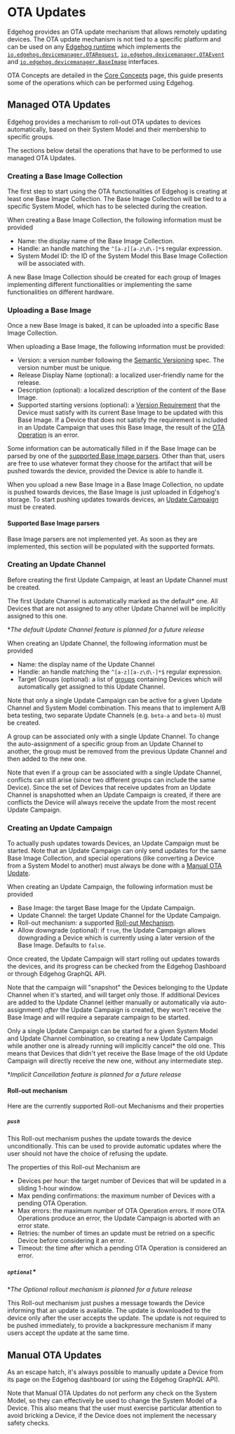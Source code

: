<!---
  Copyright 2022-2023 SECO Mind Srl

  SPDX-License-Identifier: Apache-2.0
-->

# OTA Updates

Edgehog provides an OTA update mechanism that allows remotely updating devices. The OTA update
mechanism is not tied to a specific platform and can be used on any [Edgehog
runtime](device_sdks_runtime.html) which implements the
[`io.edgehog.devicemanager.OTARequest`](astarte_interfaces.html#io-edgehog-devicemanager-otarequest-v1-0),
[`io.edgehog.devicemanager.OTAEvent`](astarte_interfaces.html#io-edgehog-devicemanager-otaevent-v0-1)
and
[`io.edgehog.devicemanager.BaseImage`](astarte_interfaces.html#io-edgehog-devicemanager-baseimage-v0-1)
interfaces.

OTA Concepts are detailed in the [Core Concepts](core_concepts.html#ota-concepts) page, this guide
presents some of the operations which can be performed using Edgehog.

## Managed OTA Updates

Edgehog provides a mechanism to roll-out OTA updates to devices automatically, based on their System
Model and their membership to specific groups.

The sections below detail the operations that have to be performed to use managed OTA Updates.

### Creating a Base Image Collection

The first step to start using the OTA functionalities of Edgehog is creating at least one Base Image
Collection. The Base Image Collection will be tied to a specific System Model, which has to be
selected during the creation.

When creating a Base Image Collection, the following information must be provided

- Name: the display name of the Base Image Collection.
- Handle: an handle matching the `^[a-z][a-z\d\-]*$` regular expression.
- System Model ID: the ID of the System Model this Base Image Collection will be associated with.

A new Base Image Collection should be created for each group of Images implementing different
functionalities or implementing the same functionalities on different hardware.

### Uploading a Base Image

Once a new Base Image is baked, it can be uploaded into a specific Base Image Collection.

When uploading a Base Image, the following information must be provided:

- Version: a version number following the [Semantic Versioning](https://semver.org) spec. The
  version number must be unique.
- Release Display Name (optional): a localized user-friendly name for the release.
- Description (optional): a localized description of the content of the Base Image.
- Supported starting versions (optional): a [Version Requirement](core_concepts.html#version-requirement)
  that the Device must satisfy with its current Base Image to be updated with this Base Image.
  If a Device that does not satisfy the requirement is included in an Update Campaign
  that uses this Base Image, the result of the [OTA Operation](core_concepts.html#ota-operation) is an error.

Some information can be automatically filled in if the Base Image can be parsed by one of the
[supported Base Image parsers](#supported-base-image-parsers). Other than that, users are free to
use whatever format they choose for the artifact that will be pushed towards the device, provided
the Device is able to handle it.

When you upload a new Base Image in a Base Image Collection, no update is pushed towards devices,
the Base Image is just uploaded in Edgehog's storage. To start pushing updates towards devices, an
[Update Campaign](#creating-an-update-campaign) must be created.

#### Supported Base Image parsers

Base Image parsers are not implemented yet. As soon as they are implemented, this section will be
populated with the supported formats.

### Creating an Update Channel

Before creating the first Update Campaign, at least an Update Channel must be created.

The first Update Channel is automatically marked as the default* one. All Devices that are not
assigned to any other Update Channel will be implicitly assigned to this one.

*_The default Update Channel feature is planned for a future release_

When creating an Update Channel, the following information must be provided

- Name: the display name of the Update Channel
- Handle: an handle matching the `^[a-z][a-z\d\-]*$` regular expression.
- Target Groups (optional): a list of [groups](groups.html) containing Devices which will
  automatically get assigned to this Update Channel.

Note that only a single Update Campaign can be active for a given Update Channel and System Model
combination. This means that to implement A/B beta testing, two separate Update Channels (e.g.
`beta-a` and `beta-b`) must be created.

A group can be associated only with a single Update Channel. To change the auto-assignment of a
specific group from an Update Channel to another, the group must be removed from the previous Update
Channel and then added to the new one.

Note that even if a group can be associated with a single Update Channel, conflicts can still arise
(since two different groups can include the same Device). Since the set of Devices that receive
updates from an Update Channel is snapshotted when an Update Campaign is created, if there are
conflicts the Device will always receive the update from the most recent Update Campaign.

### Creating an Update Campaign

To actually push updates towards Devices, an Update Campaign must be started. Note that an Update
Campaign can only send updates for the same Base Image Collection, and special operations (like
converting a Device from a System Model to another) must always be done with a [Manual OTA
Update](#manual-ota-updates).

When creating an Update Campaign, the following information must be provided

- Base Image: the target Base Image for the Update Campaign.
- Update Channel: the target Update Channel for the Update Campaign.
- Roll-out mechanism: a supported [Roll-out Mechanism](#roll-out-mechanism).
- Allow downgrade (optional): if `true`, the Update Campaign allows downgrading a Device which is
  currently using a later version of the Base Image. Defaults to `false`.
 
Once created, the Update Campaign will start rolling out updates towards the devices, and its
progress can be checked from the Edgehog Dashboard or through Edgehog GraphQL API.

Note that the campaign will "snapshot" the Devices belonging to the Update Channel when it's
started, and will target only those. If additional Devices are added to the Update Channel (either
manually or automatically via auto-assignment) _after_ the Update Campaign is created, they won't
receive the Base Image and will require a separate campaign to be started.
  
Only a single Update Campaign can be started for a given System Model and Update Channel
combination, so creating a new Update Campaign while another one is already running will implicitly
cancel* the old one. This means that Devices that didn't yet receive the Base Image of the old Update
Campaign will directly receive the new one, without any intermediate step.

*_Implicit Cancellation feature is planned for a future release_

#### Roll-out mechanism

Here are the currently supported Roll-out Mechanisms and their properties

##### `push`

This Roll-out mechanism pushes the update towards the device unconditionally. This can be used to
provide automatic updates where the user should not have the choice of refusing the update.

The properties of this Roll-out Mechanism are

- Devices per hour: the target number of Devices that will be updated in a sliding 1-hour window.
- Max pending confirmations: the maximum number of Devices with a pending OTA Operation.
- Max errors: the maximum number of OTA Operation errors. If more OTA Operations produce an error,
  the Update Campaign is aborted with an error state.
- Retries: the number of times an update must be retried on a specific Device before considering it
  an error.
- Timeout: the time after which a pending OTA Operation is considered an error.

##### `optional`*

*_The Optional rollout mechanism is planned for a future release_

This Roll-out mechanism just pushes a message towards the Device informing that an update is
available. The update is downloaded to the device only after the user accepts the update. The update
is not required to be pushed immediately, to provide a backpressure mechanism if many users accept
the update at the same time.

## Manual OTA Updates

As an escape hatch, it's always possible to manually update a Device from its page on the Edgehog
dashboard (or using the Edgehog GraphQL API).

Note that Manual OTA Updates do not perform any check on the System Model, so they can effectively
be used to change the System Model of a Device. This also means that the user must exercise
particular attention to avoid bricking a Device, if the Device does not implement the necessary
safety checks.
